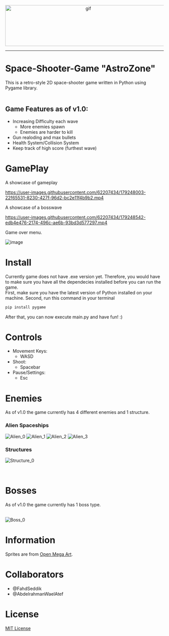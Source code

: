 <p align="center">

  <img src="https://user-images.githubusercontent.com/62207434/179252276-aff8c04c-59e3-442c-8921-f01d69ebb370.png" alt="gif" width="512" height="130"/>

</p>

<hr>

# Space-Shooter-Game "AstroZone"

This is a retro-style 2D space-shooter game written in Python using Pygame library.  
<br>
## Game Features as of v1.0:
  * Increasing Difficulty each wave
    - More enemies spawn
    - Enemies are harder to kill
  * Gun realoding and max bullets
  * Health System/Collision System
  * Keep track of high score (furthest wave)
  
# GamePlay

A showcase of gameplay

https://user-images.githubusercontent.com/62207434/179248003-22f65531-8230-427f-96d2-bc2e11f4b9b2.mp4  

A showcase of a bosswave
<br>

https://user-images.githubusercontent.com/62207434/179248542-edb4e476-2174-496c-ae6b-93bd3d577297.mp4


Game over menu.
<br>

![image](https://user-images.githubusercontent.com/62207434/179250185-7c7cac6c-6d0f-4275-bf68-6e0ca9dbdffc.png)

# Install 

Currently game does not have .exe version yet. Therefore, you would have to make sure you have all the dependecies installed before you can run the game. <br>
First, make sure you have the latest version of Python installed on your machine. Second, run this command in your terminal
```bash
pip install pygame
```
After that, you can now execute main.py and have fun! :) <br>
# Controls

* Movement Keys:
  - WASD
* Shoot:
  - Spacebar
* Pause/Settings:
  - Esc

# Enemies 
As of v1.0 the game currently has 4 different enemies and 1 structure.  
### Alien Spaceships  
![Alien_0](https://user-images.githubusercontent.com/62207434/179246013-89c80955-10f6-4ee6-975a-2bd333f1ceb7.png)
![Alien_1](https://user-images.githubusercontent.com/62207434/179246018-bd6a43cf-50fa-4c0c-a909-350a47f17bb8.png)
![Alien_2](https://user-images.githubusercontent.com/62207434/179246024-e48595f2-82ae-43c0-8db3-ff6c85c5441d.png)
![Alien_3](https://user-images.githubusercontent.com/62207434/179246030-a7e168ff-1a1d-40d3-a4fd-051578e21f49.png)
<br>
### Structures  
![Structure_0](https://user-images.githubusercontent.com/62207434/179248110-0a88c836-e07a-498e-a0ce-f7dcf31cfa09.png)

<br>

# Bosses  
As of v1.0 the game currently has 1 boss type.  <br>
<br>

![Boss_0](https://user-images.githubusercontent.com/62207434/179248502-8151ad56-b5cb-4678-9af5-5cc9ea01d9ba.png)

# Information
Sprites are from [Open Mega Art](https://opengameart.org).

# Collaborators 
- @FahdSeddik  
- @AbdelrahmanWaelAtef

# License
[MIT License](https://github.com/FahdSeddik/Space-Shooter-Game/blob/main/LICENSE)
